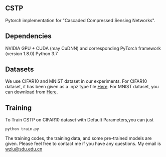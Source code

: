## CSTP
Pytorch implementation for "Cascaded Compressed Sensing Networks".

## Dependencies
NVIDIA GPU + CUDA (may CuDNN) and corresponding PyTorch framework (version 1.8.0)
Python 3.7

## Datasets
We use CIFAR10 and MNIST dataset in our experiments. For CIFAR10 dataset, it has been given as a .npz type file [Here](./data/). For MNIST dataset, you can download from
[Here](http://yann.lecun.com/exdb/mnist/).
## Training
To Train CSTP on CIFAR10 dataset with Default Parameters,you can just 

 ```
python train.py
```



The training codes, the training data, and some pre-trained models are given. Please feel free to contact me if you have any questions. My email is wzlu@sdu.edu.cn
